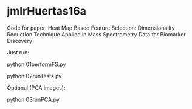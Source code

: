 # jmlrHuertas16a

Code for paper: Heat Map Based Feature Selection: Dimensionality Reduction Technique Applied in Mass Spectrometry Data for Biomarker Discovery

Just run:

python 01performFS.py

python 02runTests.py

Optional (PCA images):

python 03runPCA.py
